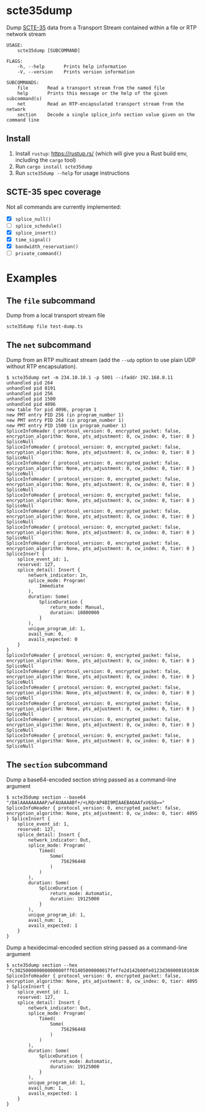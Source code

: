 # scte35dump
Dump [SCTE-35](http://www.scte.org/SCTEDocs/Standards/SCTE%2035%202016.pdf) data from a Transport Stream contained within a file or RTP network stream

```
USAGE:
    scte35dump [SUBCOMMAND]

FLAGS:
    -h, --help       Prints help information
    -V, --version    Prints version information

SUBCOMMANDS:
    file       Read a transport stream from the named file
    help       Prints this message or the help of the given subcommand(s)
    net        Read an RTP-encapsulated transport stream from the network
    section    Decode a single splice_info section value given on the command line
```

## Install

 1. Install `rustup`: https://rustup.rs/ (which will give you a Rust build env, including the `cargo` tool)
 2. Run `cargo install scte35dump`
 3. Run `scte35dump --help` for usage instructions


## SCTE-35 spec coverage

Not all commands are currently implemented:
 - [x] `splice_null()`
 - [ ] `splice_schedule()`
 - [x] `splice_insert()`
 - [x] `time_signal()`
 - [x] `bandwidth_reservation()`
 - [ ] `private_command()`

# Examples

## The `file` subcommand

Dump from a local transport stream file

```
scte35dump file test-dump.ts
```

## The `net` subcommand

Dump from an RTP multicast stream (add the `--udp` option to use plain UDP without RTP encapsulation).

```
$ scte35dump net -m 234.10.10.1 -p 5001 --ifaddr 192.168.0.11
unhandled pid 264
unhandled pid 8191
unhandled pid 256
unhandled pid 1500
unhandled pid 4096
new table for pid 4096, program 1
new PMT entry PID 256 (in program_number 1)
new PMT entry PID 264 (in program_number 1)
new PMT entry PID 1500 (in program_number 1)
SpliceInfoHeader { protocol_version: 0, encrypted_packet: false, encryption_algorithm: None, pts_adjustment: 0, cw_index: 0, tier: 0 } SpliceNull
SpliceInfoHeader { protocol_version: 0, encrypted_packet: false, encryption_algorithm: None, pts_adjustment: 0, cw_index: 0, tier: 0 } SpliceNull
SpliceInfoHeader { protocol_version: 0, encrypted_packet: false, encryption_algorithm: None, pts_adjustment: 0, cw_index: 0, tier: 0 } SpliceNull
SpliceInfoHeader { protocol_version: 0, encrypted_packet: false, encryption_algorithm: None, pts_adjustment: 0, cw_index: 0, tier: 0 } SpliceNull
SpliceInfoHeader { protocol_version: 0, encrypted_packet: false, encryption_algorithm: None, pts_adjustment: 0, cw_index: 0, tier: 0 } SpliceNull
SpliceInfoHeader { protocol_version: 0, encrypted_packet: false, encryption_algorithm: None, pts_adjustment: 0, cw_index: 0, tier: 0 } SpliceNull
SpliceInfoHeader { protocol_version: 0, encrypted_packet: false, encryption_algorithm: None, pts_adjustment: 0, cw_index: 0, tier: 0 } SpliceNull
SpliceInfoHeader { protocol_version: 0, encrypted_packet: false, encryption_algorithm: None, pts_adjustment: 0, cw_index: 0, tier: 0 } SpliceInsert {
    splice_event_id: 1,
    reserved: 127,
    splice_detail: Insert {
        network_indicator: In,
        splice_mode: Program(
            Immediate
        ),
        duration: Some(
            SpliceDuration {
                return_mode: Manual,
                duration: 10800000
            }
        ),
        unique_program_id: 1,
        avail_num: 0,
        avails_expected: 0
    }
}
SpliceInfoHeader { protocol_version: 0, encrypted_packet: false, encryption_algorithm: None, pts_adjustment: 0, cw_index: 0, tier: 0 } SpliceNull
SpliceInfoHeader { protocol_version: 0, encrypted_packet: false, encryption_algorithm: None, pts_adjustment: 0, cw_index: 0, tier: 0 } SpliceNull
SpliceInfoHeader { protocol_version: 0, encrypted_packet: false, encryption_algorithm: None, pts_adjustment: 0, cw_index: 0, tier: 0 } SpliceNull
SpliceInfoHeader { protocol_version: 0, encrypted_packet: false, encryption_algorithm: None, pts_adjustment: 0, cw_index: 0, tier: 0 } SpliceNull
SpliceInfoHeader { protocol_version: 0, encrypted_packet: false, encryption_algorithm: None, pts_adjustment: 0, cw_index: 0, tier: 0 } SpliceNull
SpliceInfoHeader { protocol_version: 0, encrypted_packet: false, encryption_algorithm: None, pts_adjustment: 0, cw_index: 0, tier: 0 } SpliceNull
```

## The `section` subcommand

Dump a base64-encoded section string passed as a command-line argument

```
$ scte35dump section --base64 "/DAlAAAAAAAAAP/wFAUAAAABf+/+LRQrAP4BI9MIAAEBAQAAfxV6SQ=="
SpliceInfoHeader { protocol_version: 0, encrypted_packet: false, encryption_algorithm: None, pts_adjustment: 0, cw_index: 0, tier: 4095 } SpliceInsert {
    splice_event_id: 1,
    reserved: 127,
    splice_detail: Insert {
        network_indicator: Out,
        splice_mode: Program(
            Timed(
                Some(
                    756296448
                )
            )
        ),
        duration: Some(
            SpliceDuration {
                return_mode: Automatic,
                duration: 19125000
            }
        ),
        unique_program_id: 1,
        avail_num: 1,
        avails_expected: 1
    }
}
```

Dump a hexidecimal-encoded section string passed as a command-line argument

```
$ scte35dump section --hex "fc302500000000000000fff01405000000017feffe2d142b00fe0123d3080001010100007f157a49"
SpliceInfoHeader { protocol_version: 0, encrypted_packet: false, encryption_algorithm: None, pts_adjustment: 0, cw_index: 0, tier: 4095 } SpliceInsert {
    splice_event_id: 1,
    reserved: 127,
    splice_detail: Insert {
        network_indicator: Out,
        splice_mode: Program(
            Timed(
                Some(
                    756296448
                )
            )
        ),
        duration: Some(
            SpliceDuration {
                return_mode: Automatic,
                duration: 19125000
            }
        ),
        unique_program_id: 1,
        avail_num: 1,
        avails_expected: 1
    }
}
```

